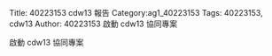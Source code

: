 Title: 40223153 cdw13 報告
Category:ag1_40223153
Tags: 40223153, cdw13
Author: 40223153
啟動 cdw13 協同專案

<!-- PELICAN_END_SUMMARY -->

啟動 cdw13 協同專案
